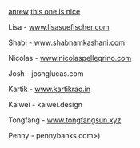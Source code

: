 [anrew](http://ww7.andrewsibert.com/portfolio_runsocial.html)
[this one is nice](http://kaiwei.design/#/work/wardrober)

Lisa - www.lisasuefischer.com

Shabi - www.shabnamkashani.com

Nicolas - www.nicolaspellegrino.com

Josh - joshglucas.com

Kartik - www.kartikrao.in

Kaiwei - kaiwei.design

Tongfang - www.tongfangsun.xyz

Penny - pennybanks.com>)